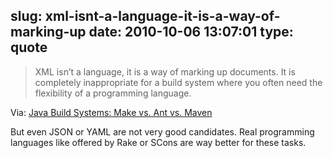slug: xml-isnt-a-language-it-is-a-way-of-marking-up
date: 2010-10-06 13:07:01
type: quote
---

> XML isn’t a language, it is a way of marking up documents. It is completely inappropriate for a build system where you often need the flexibility of a programming language.

Via: [Java Build Systems: Make vs. Ant vs. Maven](http://grok-code.com/538/java-build-systems-a-sad-state-of-affairs/)

 But even JSON or YAML are not very good candidates. Real programming languages like offered by Rake or SCons are way better for these tasks.
